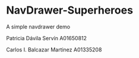 # NavDrawer-Superheroes
A simple navdrawer demo

Patricia Dávila Servín      A01650812



Carlos I. Balcazar Martinez A01335208 
